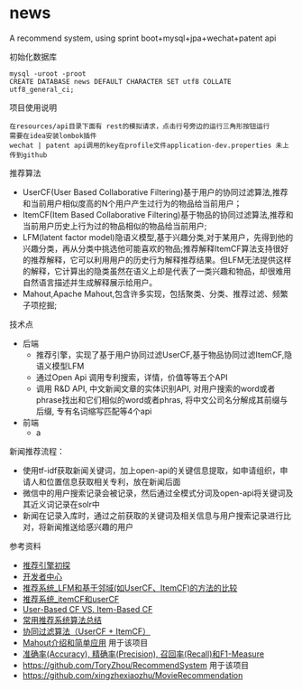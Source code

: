 # news
A recommend system, using sprint boot+mysql+jpa+wechat+patent api

初始化数据库
```
mysql -uroot -proot
CREATE DATABASE news DEFAULT CHARACTER SET utf8 COLLATE utf8_general_ci;
```
项目使用说明

    在resources/api目录下面有 rest的模拟请求，点击行号旁边的运行三角形按钮运行
    需要在idea安装lombok插件
    wechat | patent api调用的key在profile文件application-dev.properties 未上传到github

推荐算法
- UserCF(User Based Collaborative Filtering)基于用户的协同过滤算法,推荐和当前用户相似度高的N个用户产生过行为的物品给当前用户；
- ItemCF(Item Based Collaborative Filtering)基于物品的协同过滤算法,推荐和当前用户历史上行为过的物品相似的物品给当前用户;
- LFM(latent factor model)隐语义模型,基于兴趣分类,对于某用户，先得到他的兴趣分类，再从分类中挑选他可能喜欢的物品;推荐解释ItemCF算法支持很好的推荐解释，它可以利用用户的历史行为解释推荐结果。但LFM无法提供这样的解释，它计算出的隐类虽然在语义上却是代表了一类兴趣和物品，却很难用自然语言描述并生成解释展示给用户。
- Mahout,Apache Mahout,包含许多实现，包括聚类、分类、推荐过滤、频繁子项挖掘;

技术点
- 后端
    - 推荐引擎，实现了基于用户协同过滤UserCF,基于物品协同过滤ItemCF,隐语义模型LFM
    - 通过Open Api 调用专利搜索，详情，价值等等五个API
    - 调用 R&D API, 中文新闻文章的实体识别API, 对用户搜索的word或者phrase找出和它们相似的word或者phras, 将中文公司名分解成其前缀与后缀, 专有名词缩写匹配等4个api
- 前端
    - a

新闻推荐流程：
- 使用tf-idf获取新闻关键词，加上open-api的关键信息提取，如申请组织，申请人和位置信息获取相关专利，放在新闻后面
- 微信中的用户搜索记录会被记录，然后通过全模式分词及open-api将关键词及其近义词记录在solr中
- 新闻在记录入库时，通过之前获取的关键词及相关信息与用户搜索记录进行比对，将新闻推送给感兴趣的用户

参考资料
- [推荐引擎初探](https://www.ibm.com/developerworks/cn/web/1103_zhaoct_recommstudy1/index.html#icomments)
- [开发者中心](dev.zhihuiya.com)
- [推荐系统_LFM和基于邻域(如UserCF、ItemCF)的方法的比较](https://blog.csdn.net/u011263983/article/details/51538971)
- [推荐系统_itemCF和userCF](https://blog.csdn.net/u011263983/article/details/51498458)
- [User-Based CF VS. Item-Based CF](https://my.oschina.net/zhangjiawen/blog/185625)
- [常用推荐系统算法总结](http://www.cnblogs.com/hdk1993/p/5114368.html)
- [协同过滤算法（UserCF + ItemCF）](https://www.jianshu.com/p/bf687ffc540d)
- [Mahout介绍和简单应用](https://www.cnblogs.com/ahu-lichang/p/7073836.html) 用于该项目
- [准确率(Accuracy), 精确率(Precision), 召回率(Recall)和F1-Measure](https://blog.argcv.com/articles/1036.c)
- https://github.com/ToryZhou/RecommendSystem 用于该项目
- https://github.com/xingzhexiaozhu/MovieRecommendation